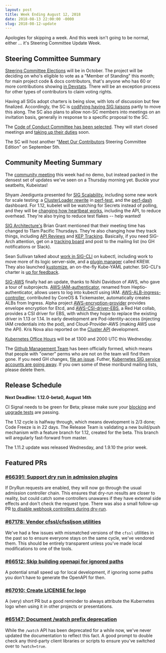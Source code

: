 ```yaml
---
layout: post
title: Week Ending August 12, 2018
date: 2018-08-13 22:00:00 -0000
slug: 2018-08-12-update
---
```


Apologies for skipping a week.  And this week isn't going to be normal, either ... it's Steering Committee Update Week.

## Steering Committee Summary

[Steering Committee Elections](https://github.com/kubernetes/steering/issues/63) will be in October.  The project will be deciding on who's eligible to vote as a "Member of Standing" this month; for main project code & docs contributors, that's anyone who has 60 or more contributions showing [in Devstats](https://k8s.devstats.cncf.io/d/13/developer-activity-counts-by-repository-group?orgId=1&var-period_name=Last%20year&var-metric=contributions&var-repogroup_name=All).  There will be an exception process for other types of contributors to claim voting rights.

Having all SIGs adopt charters is being slow, with lots of discussion but few finalized.  Accordingly, the SC is [codifying having SIG liaisons](https://github.com/kubernetes/steering/issues/64) partly to move this along.  The SC also plans to allow non-SC members into meetings on an invitation basis, generally in response to a specific proposal to the SC.

The [Code of Conduct Committee has been selected](https://github.com/kubernetes/community/tree/master/committee-code-of-conduct).  They will start closed meetings and [taking up their duties](https://github.com/kubernetes/community/blob/master/committee-code-of-conduct/bootstrapping-process.md) soon.

The SC will host another "[Meet Our Contributors](https://github.com/kubernetes/community/blob/master/mentoring/meet-our-contributors.md) Steering Committee Edition" on September 5th.

## Community Meeting Summary

The [community meeting](https://bit.ly/k8scommunity) this week had no demo, but instead packed in the densest set of updates we've seen on a Thursday morning yet.  Buckle your seatbelts, Kubeistas!

Shyam Jeedigunta presented for [SIG Scalability](https://github.com/kubernetes/community/tree/master/sig-scalability), including some new work for scale testing: a [ClusterLoader rewrite](https://groups.google.com/forum/#!topic/kubernetes-sig-scale/2G6lNidNuaU) in [perf-test](https://github.com/kubernetes/perf-tests), and the [perf-dash](https://perf-dash.k8s.io/) dashboard.  For 1.12, kubelet will be watching for Secrets instead of polling, and they will be [changing how heartbeat works](https://github.com/kubernetes/community/blob/master/keps/sig-node/0009-node-heartbeat.md), including the API, to reduce overhead.  They're also trying to reduce test flakes -- help wanted!

[SIG Architecture's](https://github.com/kubernetes/community/tree/master/sig-architecture) Brian Grant mentioned that their meeting time has changed to 11am Pacific Thursdays.  They're also changing how they track things, including [API Reviews](https://github.com/kubernetes-sigs/architecture-tracking/projects/3) and [KEP Tracking](https://github.com/kubernetes-sigs/architecture-tracking/projects/2). Basically, if you need SIG-Arch attention, get on a [tracking board](https://github.com/kubernetes-sigs/architecture-tracking/projects) and post to the mailing list (no GH notifications or Slack).

Sean Sullivan talked about [work in SIG-CLI](https://docs.google.com/presentation/d/1Ue7ExwXtxKHSfM9537ng05Ml995uGn4Qc4p3RQHzhyE/edit) on kubectl, including work to move more of its logic server-side, and a [plugin manager](https://github.com/kubernetes/community/pull/2437) called KREW.  They also launched [kustomize](https://github.com/kubernetes-sigs/kustomize), an on-the-fly Kube-YAML patcher.  SIG-CLI's charter is [up for feedback](https://github.com/kubernetes/community/pull/2453).

[SIG-AWS](https://github.com/kubernetes/community/tree/master/sig-aws) finally had an update, thanks to Nishi Davidson of AWS, who gave a tour of subprojects. [AWS-IAM-authenticator](https://github.com/kubernetes-sigs/aws-iam-authenticator), renamed from Heptio-authenticator, allows users to log into kubectl using IAM.  [AWS-ALB-ingress-controller](https://github.com/kubernetes-sigs/aws-alb-ingress-controller), contributed by CoreOS & Tickemaster, automatically creates ALBs from Ingress. Alpha project [AWS-encryption-provider](https://github.com/kubernetes-sigs/aws-encryption-provider) provides envelope encryption for Etcd, and [AWS-CSI-driver-EBS](https://github.com/bertinatto/ebs-csi-driver/), a Red Hat collab, provides a CSI driver for EBS, with which they hope to replace the existing driver in 1.13 or 1.14.  In early development are Pod-identity-access (injecting IAM credentials into the pod), and Cloud-Provider-AWS (making AWS use the API). Kris Nova also reported on the [Cluster API](https://github.com/kubernetes-sigs/cluster-api-provider-aws) development.

[Kubernetes Office Hours](https://github.com/kubernetes/community/blob/master/events/office-hours.md) will be at 1300 and 2000 UTC this Wednesday.  

The [Github Management Team](https://github.com/kubernetes/community/blob/master/github-management/subproject-responsibilites.md) has been officially formed, which means that people with "owner" perms who are not on the team will find them gone. If you need GH changes, [file an issue](https://github.com/kubernetes/org/issues/new/choose).  Futher, [Kubernetes SIG service accounts are going away](https://groups.google.com/d/msg/kubernetes-dev/Fg_dWVV0eIQ/bvv64v46CwAJ).  If you own some of these moribund mailing lists, please delete them.

## Release Schedule

**Next Deadline: 1.12.0-beta0, August 14th**

CI Signal needs to be green for Beta; please make sure your [blocking](https://testgrid.k8s.io/sig-release-master-blocking) and [upgrade tests](https://k8s-testgrid.appspot.com/sig-release-master-upgrade) are passing.

The 1.12 cycle is halfway through, which means development is 2/3 done; Code Freeze is in 22 days.  The Release Team is validating a new build/push mechanism with a feature branch for 1.12, created for the beta.  This branch will aregularly fast-forward from master.

The 1.11.2 update was released Wednesday, and 1.9.10 the prior week.

## Featured PRs

### [#66391: Support dry run in admission plugins](https://github.com/kubernetes/kubernetes/pull/66391)

If DryRun requests are enabled, they will now go through the usual admission
controller chain. This ensures that dry-run results are closer to reality, but
could catch some controllers unawares if they have external side effects and don't
check the request type. There was also a small follow-up PR [to disable webhook
controllers during dry-run](https://github.com/kubernetes/kubernetes/pull/67085).

### [#67178: Vendor cfssl/cfssljson utilities](https://github.com/kubernetes/kubernetes/pull/67178)

We've had a few issues with mismatched versions of the `cfssl` utilities in the
past so to ensure everyone stays on the same cycle, we've vendored them. This
should be entirely transparent unless you've made local modifications to one of
the tools.

### [#66512: Skip building openapi for ignored paths](https://github.com/kubernetes/kubernetes/pull/66512)

A potential small speed up for local development, if ignoring some paths you
don't have to generate the OpenAPI for then.

### [#67010: Create LICENSE for logo](https://github.com/kubernetes/kubernetes/pull/67010)

A (very) short PR but a good reminder to always attribute the Kubernetes logo
when using it in other projects or presentations.

### [#65147: Document /watch prefix deprecation](https://github.com/kubernetes/kubernetes/pull/65147)

While the `/watch` API has been deprecated for a while now, we've never updated
the documentation to reflect this fact. A good prompt to double check any
third-party client libraries or scripts to ensure you've switched over to `?watch=true`.

